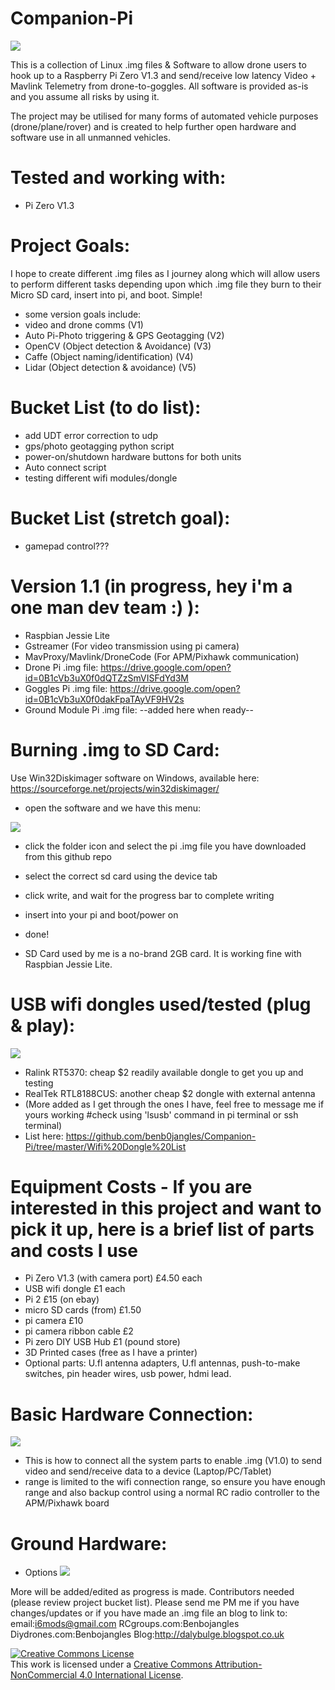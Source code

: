 # Companion-Pi
![](https://github.com/benb0jangles/Companion-Pi2/blob/master/Images%20for%20readme/ardupilot_logo2.png)

This is a collection of Linux .img files & Software to allow drone users to hook up to a Raspberry Pi Zero V1.3 and send/receive low latency Video + Mavlink Telemetry from drone-to-goggles. All software is provided as-is and you assume all risks by using it. 

The project may be utilised for many forms of automated vehicle purposes (drone/plane/rover) and is created to help further open hardware and software use in all unmanned vehicles. 

# Tested and working with:
- Pi Zero V1.3

# Project Goals:
I hope to create different .img files as I journey along which will allow users to perform different tasks depending upon which .img file they burn to their Micro SD card, insert into pi, and boot. Simple!
- some version goals include:
- video and drone comms (V1)
- Auto Pi-Photo triggering & GPS Geotagging (V2)
- OpenCV (Object detection & Avoidance) (V3)
- Caffe (Object naming/identification) (V4)
- Lidar (Object detection & avoidance) (V5)

# Bucket List (to do list):
- add UDT error correction to udp
- gps/photo geotagging python script
- power-on/shutdown hardware buttons for both units
- Auto connect script
- testing different wifi modules/dongle

# Bucket List (stretch goal):
- gamepad control??? 

# Version 1.1 (in progress, hey i'm a one man dev team :) ):
- Raspbian Jessie Lite
- Gstreamer (For video transmission using pi camera)
- MavProxy/Mavlink/DroneCode (For APM/Pixhawk communication)
- Drone Pi .img file: https://drive.google.com/open?id=0B1cVb3uX0f0dQTZzSmVISFdYd3M
- Goggles Pi .img file: https://drive.google.com/open?id=0B1cVb3uX0f0dakFpaTAyVF9HV2s
- Ground Module Pi .img file: --added here when ready--

# Burning .img to SD Card:
Use Win32Diskimager software on Windows, available here: https://sourceforge.net/projects/win32diskimager/

- open the software and we have this menu:

![](https://github.com/benb0jangles/Companion-Pi2/blob/master/Images%20for%20readme/Win32DiskImager.png)
- click the folder icon and select the pi .img file you have downloaded from this github repo
- select the correct sd card using the device tab
- click write, and wait for the progress bar to complete writing
- insert into your pi and boot/power on
- done!

- SD Card used by me is a no-brand 2GB card. It is working fine with Raspbian Jessie Lite.


# USB wifi dongles used/tested (plug & play):
![](https://github.com/benb0jangles/Companion-Pi2/blob/master/Images%20for%20readme/2016-04-24_001.jpg)
- Ralink RT5370: cheap $2 readily available dongle to get you up and testing
- RealTek RTL8188CUS: another cheap $2 dongle with external antenna
- (More added as I get through the ones I have, feel free to message me if yours working #check using 'lsusb' command in pi terminal or ssh terminal)
- List here: https://github.com/benb0jangles/Companion-Pi/tree/master/Wifi%20Dongle%20List

# Equipment Costs - If you are interested in this project and want to pick it up, here is a brief list of parts and costs I use
- Pi Zero V1.3 (with camera port) £4.50 each
- USB wifi dongle £1 each
- Pi 2 £15 (on ebay)
- micro SD cards (from) £1.50
- pi camera £10
- pi camera ribbon cable £2
- Pi zero DIY USB Hub £1 (pound store)
- 3D Printed cases (free as I have a printer)
- Optional parts: U.fl antenna adapters, U.fl antennas, push-to-make switches, pin header wires, usb power, hdmi lead.

# Basic Hardware Connection:
![](https://github.com/benb0jangles/Companion-Pi/blob/master/Images%20for%20readme/2016-05-19_0022.jpg)
- This is how to connect all the system parts to enable .img (V1.0) to send video and send/receive data to a device (Laptop/PC/Tablet)
- range is limited to the wifi connection range, so ensure you have enough range and also backup control using a normal RC radio controller to the APM/Pixhawk board
 

# Ground Hardware:
- Options
![](https://github.com/benb0jangles/Companion-Pi/blob/master/Images%20for%20readme/2016-05-27_002.jpg)

More will be added/edited as progress is made. Contributors needed (please review project bucket list). Please send me PM me if you have changes/updates or if you have made an .img file an blog to link to: email:i6mods@gmail.com RCgroups.com:Benbojangles Diydrones.com:Benbojangles Blog:http://dalybulge.blogspot.co.uk

<a rel="license" href="http://creativecommons.org/licenses/by-nc/4.0/"><img alt="Creative Commons License" style="border-width:0" src="https://i.creativecommons.org/l/by-nc/4.0/88x31.png" /></a><br />This work is licensed under a <a rel="license" href="http://creativecommons.org/licenses/by-nc/4.0/">Creative Commons Attribution-NonCommercial 4.0 International License</a>.
